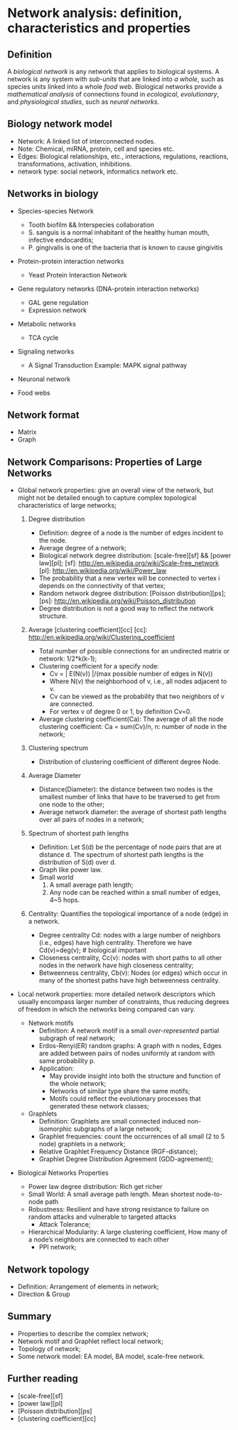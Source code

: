 # Network analysis: definition, characteristics and properties

##  Definition 

A _biological network_ is any network that applies to biological systems. A network is any system with _sub-units_ that are linked into _a whole_, such as species units linked into a whole _food web_. Biological networks provide a _mathematical analysis_ of connections found in _ecological_, _evolutionary_, and _physiological studies_, such as _neural networks_.

## Biology network model

+ Network: A linked list of interconnected nodes.
+ Note: Chemical, miRNA, protein, cell and species etc.
+ Edges: Biological relationships, etc., interactions, regulations, reactions, transformations, activation, inhibitions.
+ network type: social network, informatics network etc.

## Networks in biology

+ Species-species Network
    + Tooth biofilm && Interspecies collaboration
    + S. sanguis is a normal inhabitant of the healthy human mouth, infective endocarditis;
    + P. gingivalis is one of the bacteria that is known to cause gingivitis

+ Protein-protein interaction networks

    + Yeast Protein Interaction Network
+ Gene regulatory networks (DNA-protein interaction networks)

    + GAL gene regulation
    + Expression network 
+ Metabolic networks

    + TCA cycle
+ Signaling networks

    + A Signal Transduction Example: MAPK signal pathway
+ Neuronal network

    
+ Food webs

## Network format

+ Matrix
+ Graph

## Network Comparisons: Properties of Large Networks

+ Global network properties: give an overall view of the network, but might not be detailed enough to capture complex topological characteristics of large networks;
    1. Degree distribution
        + Definition: degree of a node is the number of edges incident to the node.
        + Average degree of a network;
        + Biological network degree distribution: [scale-free][sf] && [power law][pl];
[sf]: http://en.wikipedia.org/wiki/Scale-free_network
[pl]: http://en.wikipedia.org/wiki/Power_law
        + The probability that a new vertex will be connected to vertex i depends on the connectivity of that vertex;
        + Random network degree distribution: [Poisson distribution][ps];
[ps]:  http://en.wikipedia.org/wiki/Poisson_distribution
        + Degree distribution is not a good way to reflect the network structure.

    2. Average [clustering coefficient][cc]
[cc]: http://en.wikipedia.org/wiki/Clustering_coefficient
       + Total number of possible connections for an undirected matrix or network: 1/2*k(k-1);
       + Clustering coefficient for a specify node: 
           + Cv = | E(N(v)) |/(max possible number of edges in N(v))
           + Where N(v) the neighborhood of v, i.e., all nodes adjacent to v.
           + Cv can be viewed as the probability that two neighbors of v are connected.
           + For vertex v of degree 0 or 1, by definition Cv=0.
       + Average clustering coefficient(Ca): The average of all the node clustering coefficient: Ca = sum(Cv)/n, n: number of node in the network;
    3. Clustering spectrum
        + Distribution of clustering coefficient of different degree Node.
    4. Average Diameter
        + Distance(Diameter): the distance between two nodes is the smallest number of links that have to be traversed to get from one node to the other;
        + Average network diameter: the average of shortest path lengths over all pairs of nodes in a network;
    5. Spectrum of shortest path lengths
        + Definition: Let S(d) be the percentage of node pairs that are at distance d. The spectrum of shortest path lengths is the distribution of S(d) over d.
        + Graph like power law.
        + Small world
            1. A small average path length;
            2. Any node can be reached within a small number of edges, 4~5 hops.
            
    6. Centrality: Quantifies the topological importance of a node (edge) in a network.
        + Degree centrality Cd: nodes with a large number of neighbors (i.e., edges) have high centrality. Therefore we have Cd(v)=deg(v); # biological important
        + Closeness centrality, Cc(v): nodes with short paths to all other nodes in the network have high closeness centrality;
        + Betweenness centrality, Cb(v): Nodes (or edges) which occur in many of the shortest paths have high betweenness centrality.

+ Local network properties: more detailed network descriptors which usually encompass larger number of constraints, thus reducing degrees of freedom in which the networks being compared can vary.
    + Network motifs
        + Definition: A network motif is a small _over-represented_ partial subgraph of real network;
        + Erdos-Renyi(ER) random graphs: A graph with n nodes, Edges are added between pairs of nodes uniformly at random with same probability p.
        + Application:
            + May provide insight into both the structure and function of the whole network;
            + Networks of similar type share the same motifs;
            + Motifs could reflect the evolutionary processes that generated these network classes;
    + Graphlets
        + Definition: Graphlets are small connected induced non-isomorphic subgraphs of a large network;
        + Graphlet frequencies: count the occurrences of all small (2 to 5 node) graphlets in a network;
        + Relative Graphlet Frequency Distance (RGF-distance);
        + Graphlet Degree Distribution Agreement (GDD-agreement);
+ Biological Networks Properties
    + Power law degree distribution: Rich get richer
    + Small World: A small average path length. Mean shortest node-to-node path
    + Robustness: Resilient and have strong resistance to failure on random attacks and vulnerable to targeted attacks
        + Attack Tolerance;
    + Hierarchical Modularity: A large clustering coefficient, How many of a node’s neighbors are connected to each other
        + PPI network;

## Network topology

+ Definition: Arrangement of elements in network;
+ Direction & Group

## Summary

+ Properties to describe the complex network;
+ Network motif and Graphlet reflect local network;
+ Topology of network;
+ Some network model: EA model, BA model, scale-free network.

## Further reading

+ [scale-free][sf]
+ [power law][pl]
+ [Poisson distribution][ps]
+ [clustering coefficient][cc]
